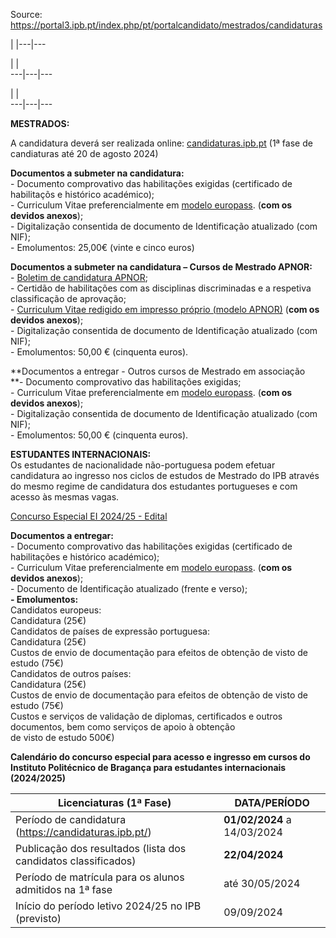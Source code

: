 Source: https://portal3.ipb.pt/index.php/pt/portalcandidato/mestrados/candidaturas

| |---|---  
  
| |   
---|---|---  
  
| |   
---|---|---  
  
  

**MESTRADOS:**

A candidatura deverá ser realizada online:
[candidaturas.ipb.pt](http://candidaturas.ipb.pt) (1ª fase de candiaturas até
20 de agosto 2024)  
  
**Documentos a submeter na candidatura:**  
\- Documento comprovativo das habilitações exigidas (certificado de
habilitaçõs e histórico académico);  
\- Curriculum Vitae preferencialmente em [modelo
europass](https://europass.cedefop.europa.eu/editors/pt/cv/compose). (**com os
devidos anexos**);  
\- Digitalização consentida de documento de Identificação atualizado (com
NIF);  
\- Emolumentos: 25,00€ (vinte e cinco euros)  
  
**Documentos a submeter na candidatura – Cursos de Mestrado APNOR:**  
\- [Boletim de candidatura APNOR](/images/portalcandidato/BC_M_APNOR.pdf);  
\- Certidão de habilitações com as disciplinas discriminadas e a respetiva
classificação de aprovação;  
\- [Curriculum Vitae redigido em impresso próprio (modelo
APNOR)](/images/portalcandidato/CV_APNOR.doc) (**com os devidos anexos**);  
\- Digitalização consentida de documento de Identificação atualizado (com
NIF);  
\- Emolumentos: 50,00 € (cinquenta euros).  
  
**Documentos a entregar - Outros cursos de Mestrado em associação  
**\- Documento comprovativo das habilitações exigidas;  
\- Curriculum Vitae preferencialmente em [modelo
europass](https://europass.cedefop.europa.eu/editors/pt/cv/compose). (**com os
devidos anexos**);  
\- Digitalização consentida de documento de Identificação atualizado (com
NIF);  
\- Emolumentos: 50,00 € (cinquenta euros).  
  

**ESTUDANTES INTERNACIONAIS:**  
Os estudantes de nacionalidade não-portuguesa podem efetuar candidatura ao
ingresso nos ciclos de estudos de Mestrado do IPB através do mesmo regime de
candidatura dos estudantes portugueses e com acesso às mesmas vagas.

[Concurso Especial EI 2024/25 -
Edital](/uploads/sa/portalcandidato/2024_2025/Edital_001_2024Corrigido.pdf)  
  
**Documentos a entregar:**  
\- Documento comprovativo das habilitações exigidas (certificado de
habilitações e histórico académico);  
\- Curriculum Vitae preferencialmente em [modelo
europass](https://europass.cedefop.europa.eu/editors/pt/cv/compose). (**com os
devidos anexos**);  
\- Documento de Identificação atualizado (frente e verso);  
**\- Emolumentos:**  
     Candidatos europeus:  
            Candidatura (25€)  
     Candidatos de países de expressão portuguesa:  
            Candidatura (25€)  
            Custos de envio de documentação para efeitos de obtenção de visto de estudo (75€)  
     Candidatos de outros países:  
            Candidatura (25€)  
            Custos de envio de documentação para efeitos de obtenção de visto de estudo (75€)  
            Custos e serviços de validação de diplomas, certificados e outros documentos, bem como serviços de apoio à obtenção  
            de visto de estudo 500€)          
  

**Calendário do concurso especial para acesso e ingresso em cursos   do
Instituto Politécnico de Bragança para estudantes internacionais (2024/2025)**

**Licenciaturas (1ª Fase)** |  **DATA/PERÍODO**  
---|---  
Período de candidatura ([](https://candidaturas.ipb.pt/)<https://candidaturas.ipb.pt/>) |  **01/02/2024** a 14/03/2024  
Publicação dos resultados (lista dos candidatos classificados) |  **22/04/2024**  
Período de matrícula para os alunos admitidos na 1ª fase |  até 30/05/2024  
Início do período letivo 2024/25 no IPB (previsto) |  09/09/2024  
  

  
  
